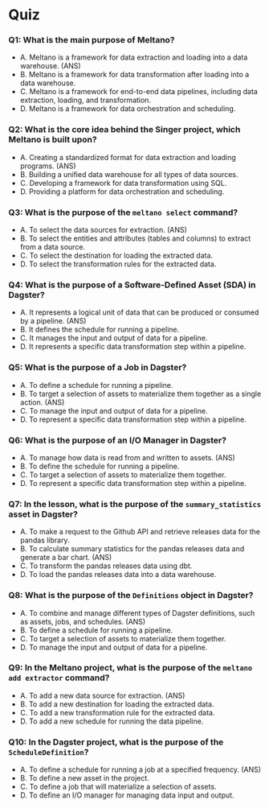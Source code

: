 # Quiz

### Q1: What is the main purpose of Meltano?

- A. Meltano is a framework for data extraction and loading into a data warehouse. (ANS)
- B. Meltano is a framework for data transformation after loading into a data warehouse.
- C. Meltano is a framework for end-to-end data pipelines, including data extraction, loading, and transformation.
- D. Meltano is a framework for data orchestration and scheduling.

### Q2: What is the core idea behind the Singer project, which Meltano is built upon?

- A. Creating a standardized format for data extraction and loading programs. (ANS)
- B. Building a unified data warehouse for all types of data sources.
- C. Developing a framework for data transformation using SQL.
- D. Providing a platform for data orchestration and scheduling.

### Q3: What is the purpose of the `meltano select` command?

- A. To select the data sources for extraction. (ANS)
- B. To select the entities and attributes (tables and columns) to extract from a data source.
- C. To select the destination for loading the extracted data.
- D. To select the transformation rules for the extracted data.

### Q4: What is the purpose of a Software-Defined Asset (SDA) in Dagster?

- A. It represents a logical unit of data that can be produced or consumed by a pipeline. (ANS)
- B. It defines the schedule for running a pipeline.
- C. It manages the input and output of data for a pipeline.
- D. It represents a specific data transformation step within a pipeline.

### Q5: What is the purpose of a Job in Dagster?

- A. To define a schedule for running a pipeline.
- B. To target a selection of assets to materialize them together as a single action. (ANS)
- C. To manage the input and output of data for a pipeline.
- D. To represent a specific data transformation step within a pipeline.

### Q6: What is the purpose of an I/O Manager in Dagster?

- A. To manage how data is read from and written to assets. (ANS)
- B. To define the schedule for running a pipeline.
- C. To target a selection of assets to materialize them together.
- D. To represent a specific data transformation step within a pipeline.

### Q7: In the lesson, what is the purpose of the `summary_statistics` asset in Dagster?

- A. To make a request to the Github API and retrieve releases data for the pandas library.
- B. To calculate summary statistics for the pandas releases data and generate a bar chart. (ANS)
- C. To transform the pandas releases data using dbt.
- D. To load the pandas releases data into a data warehouse.

### Q8: What is the purpose of the `Definitions` object in Dagster?

- A. To combine and manage different types of Dagster definitions, such as assets, jobs, and schedules. (ANS)
- B. To define a schedule for running a pipeline.
- C. To target a selection of assets to materialize them together.
- D. To manage the input and output of data for a pipeline.

### Q9: In the Meltano project, what is the purpose of the `meltano add extractor` command?

- A. To add a new data source for extraction. (ANS)
- B. To add a new destination for loading the extracted data.
- C. To add a new transformation rule for the extracted data.
- D. To add a new schedule for running the data pipeline.

### Q10: In the Dagster project, what is the purpose of the `ScheduleDefinition`?

- A. To define a schedule for running a job at a specified frequency. (ANS)
- B. To define a new asset in the project.
- C. To define a job that will materialize a selection of assets.
- D. To define an I/O manager for managing data input and output.
